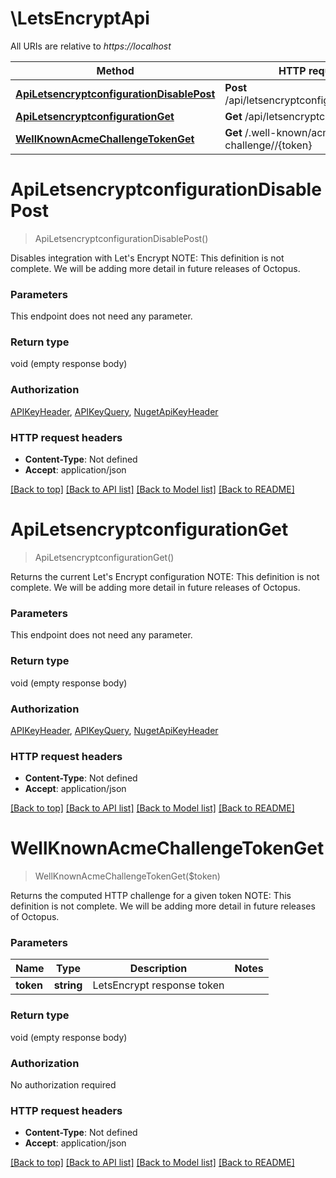 # \LetsEncryptApi

All URIs are relative to *https://localhost*

Method | HTTP request | Description
------------- | ------------- | -------------
[**ApiLetsencryptconfigurationDisablePost**](LetsEncryptApi.md#ApiLetsencryptconfigurationDisablePost) | **Post** /api/letsencryptconfiguration/disable | 
[**ApiLetsencryptconfigurationGet**](LetsEncryptApi.md#ApiLetsencryptconfigurationGet) | **Get** /api/letsencryptconfiguration | 
[**WellKnownAcmeChallengeTokenGet**](LetsEncryptApi.md#WellKnownAcmeChallengeTokenGet) | **Get** /.well-known/acme-challenge//{token} | 


# **ApiLetsencryptconfigurationDisablePost**
> ApiLetsencryptconfigurationDisablePost()



Disables integration with Let's Encrypt  NOTE: This definition is not complete. We will be adding more detail in future releases of Octopus.


### Parameters
This endpoint does not need any parameter.

### Return type

void (empty response body)

### Authorization

[APIKeyHeader](../README.md#APIKeyHeader), [APIKeyQuery](../README.md#APIKeyQuery), [NugetApiKeyHeader](../README.md#NugetApiKeyHeader)

### HTTP request headers

 - **Content-Type**: Not defined
 - **Accept**: application/json

[[Back to top]](#) [[Back to API list]](../README.md#documentation-for-api-endpoints) [[Back to Model list]](../README.md#documentation-for-models) [[Back to README]](../README.md)

# **ApiLetsencryptconfigurationGet**
> ApiLetsencryptconfigurationGet()



Returns the current Let's Encrypt configuration  NOTE: This definition is not complete. We will be adding more detail in future releases of Octopus.


### Parameters
This endpoint does not need any parameter.

### Return type

void (empty response body)

### Authorization

[APIKeyHeader](../README.md#APIKeyHeader), [APIKeyQuery](../README.md#APIKeyQuery), [NugetApiKeyHeader](../README.md#NugetApiKeyHeader)

### HTTP request headers

 - **Content-Type**: Not defined
 - **Accept**: application/json

[[Back to top]](#) [[Back to API list]](../README.md#documentation-for-api-endpoints) [[Back to Model list]](../README.md#documentation-for-models) [[Back to README]](../README.md)

# **WellKnownAcmeChallengeTokenGet**
> WellKnownAcmeChallengeTokenGet($token)



Returns the computed HTTP challenge for a given token  NOTE: This definition is not complete. We will be adding more detail in future releases of Octopus.


### Parameters

Name | Type | Description  | Notes
------------- | ------------- | ------------- | -------------
 **token** | **string**| LetsEncrypt response token | 

### Return type

void (empty response body)

### Authorization

No authorization required

### HTTP request headers

 - **Content-Type**: Not defined
 - **Accept**: application/json

[[Back to top]](#) [[Back to API list]](../README.md#documentation-for-api-endpoints) [[Back to Model list]](../README.md#documentation-for-models) [[Back to README]](../README.md)

